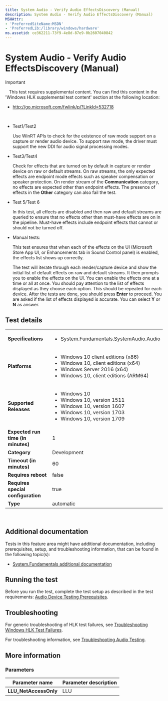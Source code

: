```yaml
---
title: System Audio - Verify Audio EffectsDiscovery (Manual)
description: System Audio - Verify Audio EffectsDiscovery (Manual)
MSHAttr:
- 'PreferredSiteName:MSDN'
- 'PreferredLib:/library/windows/hardware'
ms.assetid: ce362211-73f9-4e8d-87e9-0b2607040842
---
```


# <span id="p_hlk_test.634e1f2a-de4f-4043-aa3c-ac43da164d11"></span>System Audio - Verify Audio EffectsDiscovery (Manual)

>[!IMPORTANT]
>  
This test requires supplemental content. You can find this content in the 'Windows HLK supplemental test content' section at the following location:

-   <http://go.microsoft.com/fwlink/p/?LinkId=532718>

 

-   Test1/Test2

    Use WinRT APIs to check for the existence of raw mode support on a capture or render audio device. To support raw mode, the driver must support the new DDI for audio signal processing modes.

-   Test3/Test4

    Check for effects that are turned on by default in capture or render device on raw or default streams. On raw streams, the only expected effects are endpoint mode effects such as speaker compensation or speaker protection. On render stream of the **Communication** category, no effects are expected other than endpoint effects. The presence of effects in the **Other** category can also fail the test.

-   Test 5/Test 6

    In this test, all effects are disabled and then raw and default streams are queried to ensure that no effects other than must-have effects are on in the pipeline. Must-have effects include endpoint effects that cannot or should not be turned off.

-   Manual tests:

    This test ensures that when each of the effects on the UI (Microsoft Store App UI, or Enhancements tab in Sound Control panel) is enabled, the effects list shows up correctly.

    The test will iterate through each render/capture device and show the initial list of default effects on raw and default streams. It then prompts you to enable the effects on the UI. You can enable the effects one at a time or all at once. You should pay attention to the list of effects displayed as they choose each option. This should be repeated for each device. After the tests are done, you should press **Enter** to proceed. You are asked if the list of effects displayed is accurate. You can select **Y** or **N** as answer.

## Test details
|||
|---|---|
| **Specifications**  | <ul><li>System.Fundamentals.SystemAudio.Audio</li></ul> |  
| **Platforms**   | <ul><li>Windows 10 client editions (x86)</li><li>Windows 10, client editions (x64)</li><li>Windows Server 2016 (x64)</li><li>Windows 10, client editions (ARM64)</li></ul> |
| **Supported Releases** | <ul><li>Windows 10</li><li>Windows 10, version 1511</li><li>Windows 10, version 1607</li><li>Windows 10, version 1703</li><li>Windows 10, version 1709</li></ul> |
|**Expected run time (in minutes)**| 1 |
|**Category**| Development |
|**Timeout (in minutes)**| 60 |
|**Requires reboot**| false |
|**Requires special configuration**| true |
|**Type**| automatic |

 

## <span id="Additional_documentation"></span><span id="additional_documentation"></span><span id="ADDITIONAL_DOCUMENTATION"></span>Additional documentation


Tests in this feature area might have additional documentation, including prerequisites, setup, and troubleshooting information, that can be found in the following topic(s):

-   [System.Fundamentals additional documentation](system-fundamentals-additional-documentation.md)

## <span id="Running_the_test"></span><span id="running_the_test"></span><span id="RUNNING_THE_TEST"></span>Running the test


Before you run the test, complete the test setup as described in the test requirements: [Audio Device Testing Prerequisites](audio-device-testing-prerequisites.md).

## <span id="Troubleshooting"></span><span id="troubleshooting"></span><span id="TROUBLESHOOTING"></span>Troubleshooting


For generic troubleshooting of HLK test failures, see [Troubleshooting Windows HLK Test Failures](..\user\troubleshooting-windows-hlk-test-failures.md).

For troubleshooting information, see [Troubleshooting Audio Testing](troubleshooting-audio-testing.md).

## <span id="More_information"></span><span id="more_information"></span><span id="MORE_INFORMATION"></span>More information


### <span id="Parameters"></span><span id="parameters"></span><span id="PARAMETERS"></span>Parameters

| Parameter name         | Parameter description |
|------------------------|-----------------------|
| **LLU\_NetAccessOnly** | LLU                   |

 

 

 






